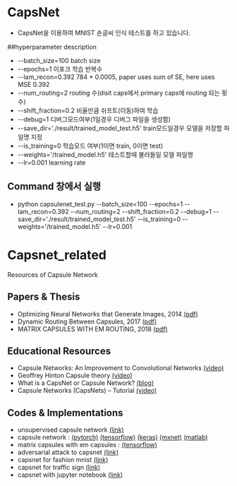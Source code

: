 # CapsNet 
- CapsNet을 이용하여 MNIST 손글씨 인식 테스트를 하고 있습니다.

##hyperparameter description
- --batch_size=100 batch size
- --epochs=1 이포크 학습 반복수
- --lam_recon=0.392 784 * 0.0005, paper uses sum of SE, here uses MSE 0.392
- --num_routing=2 routing 수(disit caps에서 primary caps에 routing 되는 횟수)
- --shift_fraction=0.2 비율만큼 쉬프트(이동)하여 학습
- --debug=1 디버그모드여부(1일경우 디버그 파일을 생성함)
- --save_dir='./result/trained_model_test.h5' train모드일경우 모델을 저장할 파일명 지정
- --is_training=0 학습모드 여부(1이면 train, 0이면 test)
- --weights='/trained_model.h5' 테스트할때 불러들일 모델 파일명
- --lr=0.001 learning rate

## Command 창에서 실행
- python capsulenet_test.py --batch_size=100 --epochs=1 --lam_recon=0.392 --num_routing=2 --shift_fraction=0.2 --debug=1 --save_dir='./result/trained_model_test.h5' --is_training=0 --weights='/trained_model.h5' --lr=0.001

# Capsnet_related
Resources of Capsule Network

## Papers & Thesis
- Optimizing Neural Networks that Generate Images, 2014 [(pdf)](http://www.cs.toronto.edu/~tijmen/tijmen_thesis.pdf)
- Dynamic Routing Between Capsules, 2017 [(pdf)](https://arxiv.org/abs/1710.09829)
- MATRIX CAPSULES WITH EM ROUTING, 2018 [(pdf)](https://openreview.net/pdf?id=HJWLfGWRb)

## Educational Resources
- Capsule Networks: An Improvement to Convolutional Networks [(video)](https://www.youtube.com/watch?v=VKoLGnq15RM)
- Geoffrey Hinton Capsule theory [(video)](https://www.youtube.com/watch?v=6S1_WqE55UQ)
- What is a CapsNet or Capsule Network? [(blog)](https://hackernoon.com/what-is-a-capsnet-or-capsule-network-2bfbe48769cc)
- Capsule Networks (CapsNets) – Tutorial [(video)](https://www.youtube.com/watch?v=pPN8d0E3900)

## Codes & Implementations
- unsupervised capsule network [(link)](https://github.com/mrkulk/Unsupervised-Capsule-Network)
- capsule network : [(pytorch)](https://github.com/gram-ai/capsule-networks) [(tensorflow)](https://github.com/naturomics/CapsNet-Tensorflow) [(keras)](https://github.com/XifengGuo/CapsNet-Keras) [(mxnet)](https://github.com/Soonhwan-Kwon/capsnet.mxnet) [(matlab)](https://github.com/yechengxi/LightCapsNet)
- matrix capsules with em capsules : [(tensorflow)](https://github.com/www0wwwjs1/Matrix-Capsules-EM-Tensorflow)
- adversarial attack to capsnet [(link)](https://github.com/jaesik817/adv_attack_capsnet)
- capsnet for fashion mnist [(link)](https://github.com/XifengGuo/CapsNet-Fashion-MNIST)
- capsnet for traffic sign [(link)](https://github.com/thibo73800/capsnet-traffic-sign-classifier)
- capsnet with jupyter notebook [(link)](https://github.com/rrqq/CapsNet-tensorflow-jupyter)

